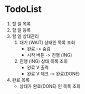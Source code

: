 # TodoList
1. 할 일 목록
2. 할 일 등록
3. 할 일 상태관리
    1) 대기 (WAIT) 상태인 목록 조회
        * 완료 -> 숨김
        * 시작 버튼 -> 진행 (ING)
    2) 진행 (ING) 상태 목록 조회
        * 완료 V 출력
        * 완료 V 체크 -> 완료(DONE)
4. 완료 목록
    * 상태가 완료(DONE) 인 목록 조회